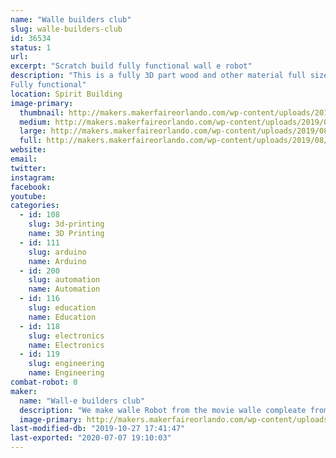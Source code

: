 ```yaml
---
name: "Walle builders club"
slug: walle-builders-club
id: 36534
status: 1
url: 
excerpt: "Scratch build fully functional wall e robot"
description: "This is a fully 3D part wood and other material full size 1.1 replica of the walle robot from the movie wall-e
Fully functional"
location: Spirit Building
image-primary:
  thumbnail: http://makers.makerfaireorlando.com/wp-content/uploads/2019/08/20190310_183528-150x150.jpg
  medium: http://makers.makerfaireorlando.com/wp-content/uploads/2019/08/20190310_183528-146x300.jpg
  large: http://makers.makerfaireorlando.com/wp-content/uploads/2019/08/20190310_183528-498x1024.jpg
  full: http://makers.makerfaireorlando.com/wp-content/uploads/2019/08/20190310_183528.jpg
website: 
email: 
twitter: 
instagram: 
facebook: 
youtube: 
categories:
  - id: 108
    slug: 3d-printing
    name: 3D Printing
  - id: 111
    slug: arduino
    name: Arduino
  - id: 200
    slug: automation
    name: Automation
  - id: 116
    slug: education
    name: Education
  - id: 118
    slug: electronics
    name: Electronics
  - id: 119
    slug: engineering
    name: Engineering
combat-robot: 0
maker:
  name: "Wall-e builders club"
  description: "We make walle Robot from the movie walle compleate from scratch "
  image-primary: http://makers.makerfaireorlando.com/wp-content/uploads/2019/08/20190518_163051-498x1024.jpg
last-modified-db: "2019-10-27 17:41:47"
last-exported: "2020-07-07 19:10:03"
---
```

